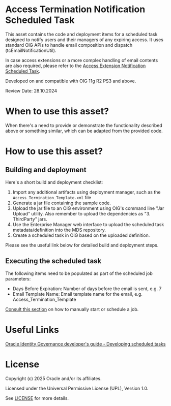 # Access Termination Notification Scheduled Task

This asset contains the code and deployment items for a scheduled task designed to notify users and their managers of any expiring access. It uses standard OIG APIs to handle email composition and dispatch (tcEmailNotificationUtil).

In case access extensions or a more complex handling of email contents are also required, please refer to the [Access Extension Notification Scheduled Task](https://github.com/oracle-devrel/technology-engineering/tree/main/security/identity-and-access-management/oracle-identity-governance/scheduled-task-samples/access-extension-notification).

Developed on and compatible with OIG 11g R2 PS3 and above.

Review Date: 28.10.2024

# When to use this asset?

When there's a need to provide or demonstrate the functionality described above or something similar, which can be adapted from the provided code.

# How to use this asset?

## Building and deployment

Here's a short build and deployment checklist:

1. Import any additional artifacts using deployment manager, such as the `Access_Termination_Template.xml` file
2. Generate a jar file containing the sample code.
3. Upload the jar file to an OIG environment using OIG's command line "Jar Upload" utility. Also remember to upload the dependencies as "3. ThirdParty" jars.
4. Use the Enterprise Manager web interface to upload the scheduled task metadata/definition into the MDS repository.
5. Create a scheduled task in OIG based on the uploaded definition.

Please see the useful link below for detailed build and deployment steps.

## Executing the scheduled task

The following items need to be populated as part of the scheduled job parameters:
- Days Before Expiration: Number of days before the email is sent, e.g. 7
- Email Template Name: Email template name for the email, e.g. Access_Termination_Template

[Consult this section](https://docs.oracle.com/en/middleware/idm/identity-governance/12.2.1.4/omusg/managing-jobs-1.html#GUID-71BB3623-AEE2-4F64-BBD4-D921DCA39D7C) on how to manually start or schedule a job.

# Useful Links

[Oracle Identity Governance developer's guide - Developing scheduled tasks](https://docs.oracle.com/en/middleware/idm/identity-governance/12.2.1.4/omdev/developing-scheduled-tasks.html#GUID-F62EF833-1E70-41FC-9DCC-C1EAB407D151)

# License

Copyright (c) 2025 Oracle and/or its affiliates.

Licensed under the Universal Permissive License (UPL), Version 1.0.

See [LICENSE](https://github.com/oracle-devrel/technology-engineering/blob/main/LICENSE) for more details.
